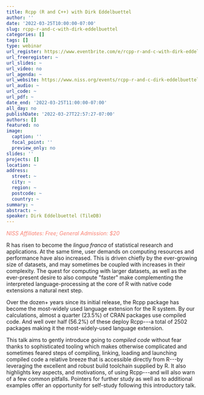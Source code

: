 ```yaml
---
title: Rcpp (R and C++) with Dirk Eddelbuettel
author: ''
date: '2022-03-25T10:00:00-07:00'
slug: rcpp-r-and-c-with-dirk-eddelbuettel
categories: []
tags: []
type: webinar
url_register: https://www.eventbrite.com/e/rcpp-r-and-c-with-dirk-eddelbuettel-tickets-288800639487#
url_freeregister: ~
url_slides: ~
url_video: no
url_agenda: ~
url_website: https://www.niss.org/events/rcpp-r-and-c-dirk-eddelbuettel
url_audio: ~
url_code: ~
url_pdf: ~
date_end: '2022-03-25T11:00:00-07:00'
all_day: no
publishDate: '2022-03-27T22:57:27-07:00'
authors: []
featured: no
image:
  caption: ''
  focal_point: ''
  preview_only: no
slides: ''
projects: []
location: ~
address:
  street: ~
  city: ~
  region: ~
  postcode: ~
  country: ~
summary: ~
abstract: ~
speaker: Dirk Eddelbuettel (TileDB)
---
```

<span style="color: salmon;">*NISS Affiliates: Free; General Admission: $20*</span>
<!--more-->
R has risen to become the _lingua franca_ of statistical research and applications. At the same time, user demands on computing resources and performance have also increased. This is driven chiefly by the ever-growing size of datasets, and may sometimes be coupled with increases in their complexity. The quest for computing with larger datasets, as well as the ever-present desire to also compute "faster" make complementing the interpreted language-processing at the core of R with native code extensions a natural next step.  

Over the dozen+ years since its initial release, the Rcpp package has become the most-widely used language extension for the R system.  By our calculations, almost a quarter (23.5%) of CRAN packages use compiled code. And well over half (56.2%) of these deploy Rcpp---a total of 2502 packages making it the most-widely-used language extension.  

This talk aims to gently introduce going to _compiled code_ without fear thanks to sophisticated tooling which makes otherwise complicated and sometimes feared steps of compiling, linking, loading and launching compiled code a relative breeze that is accessible directly from R---by leveraging the excellent and robust build toolchain supplied by R. It also highlights key aspects, and motivations, of using Rcpp---and will also warn of a few common pitfalls.  Pointers for further study as well as to additional examples offer an opportunity for self-study following this introductory talk.  